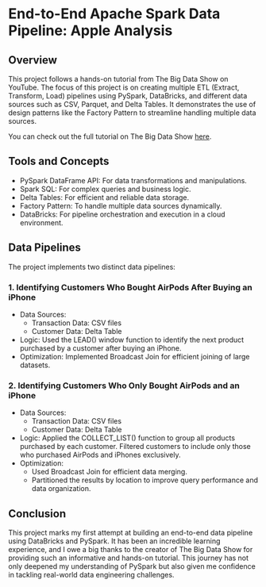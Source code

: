 # End-to-End Apache Spark Data Pipeline: Apple Analysis

## Overview
This project follows a hands-on tutorial from The Big Data Show on YouTube. The focus of this project is on creating multiple ETL (Extract, Transform, Load) pipelines using PySpark, DataBricks, and different data sources such as CSV, Parquet, and Delta Tables. It demonstrates the use of design patterns like the Factory Pattern to streamline handling multiple data sources.

You can check out the full tutorial on The Big Data Show [here](https://youtu.be/BlWS4foN9cY?si=pVfp5rw-uZYrP4Vi).

## Tools and Concepts
- PySpark DataFrame API: For data transformations and manipulations.
- Spark SQL: For complex queries and business logic.
- Delta Tables: For efficient and reliable data storage.
- Factory Pattern: To handle multiple data sources dynamically.
- DataBricks: For pipeline orchestration and execution in a cloud environment.

## Data Pipelines
The project implements two distinct data pipelines:

### 1. Identifying Customers Who Bought AirPods After Buying an iPhone
- Data Sources:
    - Transaction Data: CSV files
    - Customer Data: Delta Table
- Logic: Used the LEAD() window function to identify the next product purchased by a customer after buying an iPhone.
- Optimization: Implemented Broadcast Join for efficient joining of large datasets.

### 2. Identifying Customers Who Only Bought AirPods and an iPhone
- Data Sources:
    - Transaction Data: CSV files
    - Customer Data: Delta Table
- Logic: Applied the COLLECT_LIST() function to group all products purchased by each customer.
Filtered customers to include only those who purchased AirPods and iPhones exclusively.
- Optimization: 
    - Used Broadcast Join for efficient data merging.
    - Partitioned the results by location to improve query performance and data organization.

## Conclusion
This project marks my first attempt at building an end-to-end data pipeline using DataBricks and PySpark. It has been an incredible learning experience, and I owe a big thanks to the creator of The Big Data Show for providing such an informative and hands-on tutorial. This journey has not only deepened my understanding of PySpark but also given me confidence in tackling real-world data engineering challenges.
